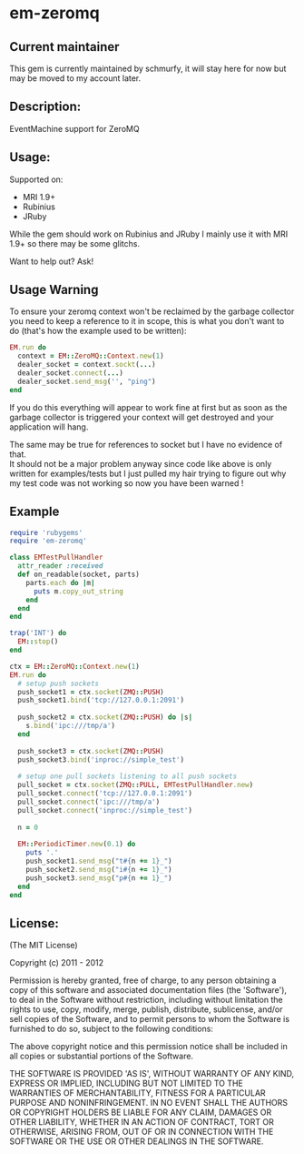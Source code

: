 # em-zeromq #

## Current maintainer ##

This gem is currently maintained by schmurfy, it will stay here for now
but may be moved to my account later.

## Description: ##

EventMachine support for ZeroMQ

## Usage: ##

Supported on:

- MRI 1.9+
- Rubinius
- JRuby

While the gem should work on Rubinius and JRuby I mainly use it with MRI 1.9+ so
there may be some glitchs.

Want to help out? Ask!

## Usage Warning ##

To ensure your zeromq context won't be reclaimed by the garbage collector you need
to keep a reference to it in scope, this is what you don't want to do (that's how the example used to be written):

```ruby
EM.run do
  context = EM::ZeroMQ::Context.new(1)
  dealer_socket = context.sockt(...)
  dealer_socket.connect(...)
  dealer_socket.send_msg('', "ping")
end
```

If you do this everything will appear to work fine at first but as soon as the garbage collector
is triggered your context will get destroyed and your application will hang.

The same may be true for references to socket but I have no evidence of that.  
It should not be a major problem anyway since code like above is only written for examples/tests
but I just pulled my hair trying to figure out why my test code was not working so now you
have been warned !


## Example ##
```ruby
require 'rubygems'
require 'em-zeromq'

class EMTestPullHandler
  attr_reader :received
  def on_readable(socket, parts)
    parts.each do |m|
      puts m.copy_out_string
    end
  end
end

trap('INT') do
  EM::stop()
end

ctx = EM::ZeroMQ::Context.new(1)
EM.run do
  # setup push sockets
  push_socket1 = ctx.socket(ZMQ::PUSH)  
  push_socket1.bind('tcp://127.0.0.1:2091')
  
  push_socket2 = ctx.socket(ZMQ::PUSH) do |s|
    s.bind('ipc:///tmp/a')
  end
  
  push_socket3 = ctx.socket(ZMQ::PUSH)
  push_socket3.bind('inproc://simple_test')
  
  # setup one pull sockets listening to all push sockets
  pull_socket = ctx.socket(ZMQ::PULL, EMTestPullHandler.new)
  pull_socket.connect('tcp://127.0.0.1:2091')
  pull_socket.connect('ipc:///tmp/a')
  pull_socket.connect('inproc://simple_test')
  
  n = 0
  
  EM::PeriodicTimer.new(0.1) do
    puts '.'
    push_socket1.send_msg("t#{n += 1}_")
    push_socket2.send_msg("i#{n += 1}_")
    push_socket3.send_msg("p#{n += 1}_")
  end
end
```

## License: ##

(The MIT License)

Copyright (c) 2011 - 2012

Permission is hereby granted, free of charge, to any person obtaining
a copy of this software and associated documentation files (the
'Software'), to deal in the Software without restriction, including
without limitation the rights to use, copy, modify, merge, publish,
distribute, sublicense, and/or sell copies of the Software, and to
permit persons to whom the Software is furnished to do so, subject to
the following conditions:

The above copyright notice and this permission notice shall be
included in all copies or substantial portions of the Software.

THE SOFTWARE IS PROVIDED 'AS IS', WITHOUT WARRANTY OF ANY KIND,
EXPRESS OR IMPLIED, INCLUDING BUT NOT LIMITED TO THE WARRANTIES OF
MERCHANTABILITY, FITNESS FOR A PARTICULAR PURPOSE AND NONINFRINGEMENT.
IN NO EVENT SHALL THE AUTHORS OR COPYRIGHT HOLDERS BE LIABLE FOR ANY
CLAIM, DAMAGES OR OTHER LIABILITY, WHETHER IN AN ACTION OF CONTRACT,
TORT OR OTHERWISE, ARISING FROM, OUT OF OR IN CONNECTION WITH THE
SOFTWARE OR THE USE OR OTHER DEALINGS IN THE SOFTWARE.
